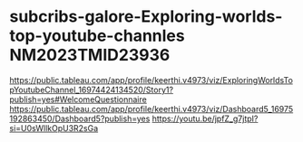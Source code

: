 # subcribs-galore-Exploring-worlds-top-youtube-channles NM2023TMID23936

https://public.tableau.com/app/profile/keerthi.v4973/viz/ExploringWorldsTopYoutubeChannel_16974424134520/Story1?publish=yes#WelcomeQuestionnaire
https://public.tableau.com/app/profile/keerthi.v4973/viz/Dashboard5_16975192863450/Dashboard5?publish=yes
https://youtu.be/jpfZ_g7jtpI?si=U0sWllkOpU3R2sGa
